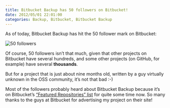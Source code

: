 ```yaml
---
title: Bitbucket Backup has 50 followers on Bitbucket!
date: 2012/05/01 22:01:00
categories: Backup, Bitbucket, Bitbucket Backup
---
```


As of today, Bitbucket Backup has hit the 50 follower mark on Bitbucket:

![50 followers](/img/bbb-50-followers.png "50 followers")

Of course, 50 followers isn’t that much, given that other projects on Bitbucket have several hundreds, and some other projects (on GitHub, for example) have several **thousands**.

But for a project that is just about nine months old, written by a guy virtually unknown in the OSS community, it’s not that bad :-)

Most of the followers probably heard about Bitbucket Backup because it’s on Bitbucket’s [“Featured Repositories” list](https://bitbucket.org/explore) for quite some time now.
So many thanks to the guys at Bitbucket for advertising my project on their site!